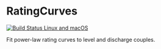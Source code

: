 # RatingCurves

[![Build Status Linux and macOS](https://app.travis-ci.com/github/JuliaExtremes/RatingCurves.jl.svg?branch=master)](https://app.travis-ci.com/github/JuliaExtremes/RatingCurves.jl)

Fit power-law rating curves to level and discharge couples.